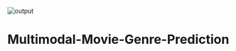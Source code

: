 ![output](https://user-images.githubusercontent.com/46279921/131023535-b4d474f6-18c1-4301-ac2c-aba96843f1e3.gif)
# Multimodal-Movie-Genre-Prediction
